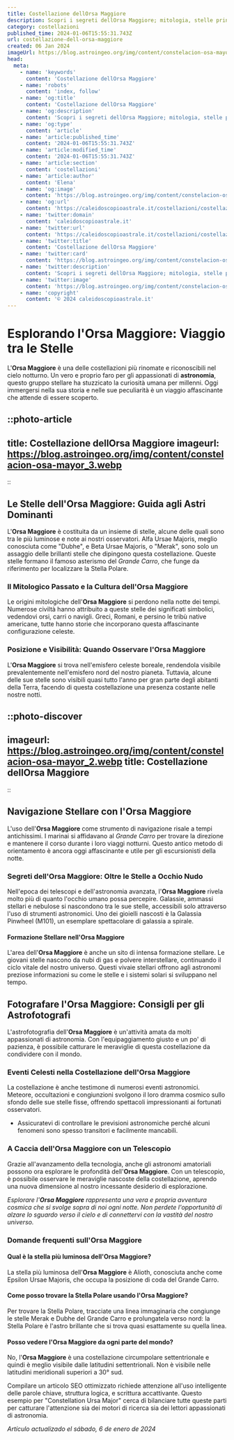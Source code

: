 ```yaml
---
title: Costellazione dellOrsa Maggiore
description: Scopri i segreti dellOrsa Maggiore; mitologia, stelle principali e come trovarla nel cielo notturno. Avventura celeste ti aspetta!
category: costellazioni
published_time: 2024-01-06T15:55:31.743Z
url: costellazione-dell-orsa-maggiore
created: 06 Jan 2024
imageUrl: https://blog.astroingeo.org/img/content/constelacion-osa-mayor_3.webp
head:
  meta:
    - name: 'keywords'
      content: 'Costellazione dellOrsa Maggiore'
    - name: 'robots'
      content: 'index, follow'
    - name: 'og:title'
      content: 'Costellazione dellOrsa Maggiore'
    - name: 'og:description'
      content: 'Scopri i segreti dellOrsa Maggiore; mitologia, stelle principali e come trovarla nel cielo notturno. Avventura celeste ti aspetta!'
    - name: 'og:type'
      content: 'article'
    - name: 'article:published_time'
      content: '2024-01-06T15:55:31.743Z'
    - name: 'article:modified_time'
      content: '2024-01-06T15:55:31.743Z'
    - name: 'article:section'
      content: 'costellazioni'
    - name: 'article:author'
      content: 'Elena'
    - name: 'og:image'
      content: 'https://blog.astroingeo.org/img/content/constelacion-osa-mayor_3.webp'
    - name: 'og:url'
      content: 'https://caleidoscopioastrale.it/costellazioni/costellazione-dell-orsa-maggiore'
    - name: 'twitter:domain'
      content: 'caleidoscopioastrale.it'
    - name: 'twitter:url'
      content: 'https://caleidoscopioastrale.it/costellazioni/costellazione-dell-orsa-maggiore'
    - name: 'twitter:title'
      content: 'Costellazione dellOrsa Maggiore'
    - name: 'twitter:card'
      content: 'https://blog.astroingeo.org/img/content/constelacion-osa-mayor_3.webp'
    - name: 'twitter:description'
      content: 'Scopri i segreti dellOrsa Maggiore; mitologia, stelle principali e come trovarla nel cielo notturno. Avventura celeste ti aspetta!'
    - name: 'twitter:image'
      content: 'https://blog.astroingeo.org/img/content/constelacion-osa-mayor_3.webp'
    - name: 'copyright'
      content: '© 2024 caleidoscopioastrale.it'
---
```

# Esplorando l'Orsa Maggiore: Viaggio tra le Stelle

L'**Orsa Maggiore** è una delle costellazioni più rinomate e riconoscibili nel cielo notturno. Un vero e proprio faro per gli appassionati di **astronomia**, questo gruppo stellare ha stuzzicato la curiosità umana per millenni. Oggi immergersi nella sua storia e nelle sue peculiarità è un viaggio affascinante che attende di essere scoperto.

::photo-article
---
title: Costellazione dellOrsa Maggiore
imageurl: https://blog.astroingeo.org/img/content/constelacion-osa-mayor_3.webp
---
::

## Le Stelle dell'Orsa Maggiore: Guida agli Astri Dominanti

L'**Orsa Maggiore** è costituita da un insieme di stelle, alcune delle quali sono tra le più luminose e note ai nostri osservatori. Alfa Ursae Majoris, meglio conosciuta come "Dubhe", e Beta Ursae Majoris, o "Merak", sono solo un assaggio delle brillanti stelle che dipingono questa costellazione. Queste stelle formano il famoso asterismo del *Grande Carro*, che funge da riferimento per localizzare la Stella Polare.

### Il Mitologico Passato e la Cultura dell'Orsa Maggiore

Le origini mitologiche dell'**Orsa Maggiore** si perdono nella notte dei tempi. Numerose civiltà hanno attribuito a queste stelle dei significati simbolici, vedendovi orsi, carri o navigli. Greci, Romani, e persino le tribù native americane, tutte hanno storie che incorporano questa affascinante configurazione celeste.

### Posizione e Visibilità: Quando Osservare l'Orsa Maggiore

L'**Orsa Maggiore** si trova nell'emisfero celeste boreale, rendendola visibile prevalentemente nell'emisfero nord del nostro pianeta. Tuttavia, alcune delle sue stelle sono visibili quasi tutto l'anno per gran parte degli abitanti della Terra, facendo di questa costellazione una presenza costante nelle nostre notti.

::photo-discover
---
imageurl: https://blog.astroingeo.org/img/content/constelacion-osa-mayor_2.webp
title: Costellazione dellOrsa Maggiore
---
::

## Navigazione Stellare con l'Orsa Maggiore

L'uso dell'**Orsa Maggiore** come strumento di navigazione risale a tempi antichissimi. I marinai si affidavano al *Grande Carro* per trovare la direzione e mantenere il corso durante i loro viaggi notturni. Questo antico metodo di orientamento è ancora oggi affascinante e utile per gli escursionisti della notte.

### Segreti dell'Orsa Maggiore: Oltre le Stelle a Occhio Nudo

Nell'epoca dei telescopi e dell'astronomia avanzata, l'**Orsa Maggiore** rivela molto più di quanto l'occhio umano possa percepire. Galassie, ammassi stellari e nebulose si nascondono tra le sue stelle, accessibili solo attraverso l'uso di strumenti astronomici. Uno dei gioielli nascosti è la Galassia Pinwheel (M101), un esemplare spettacolare di galassia a spirale.

#### Formazione Stellare nell'Orsa Maggiore

L'area dell'**Orsa Maggiore** è anche un sito di intensa formazione stellare. Le giovani stelle nascono da nubi di gas e polvere interstellare, continuando il ciclo vitale del nostro universo. Questi vivaie stellari offrono agli astronomi preziose informazioni su come le stelle e i sistemi solari si sviluppano nel tempo.

## Fotografare l'Orsa Maggiore: Consigli per gli Astrofotografi

L'astrofotografia dell'**Orsa Maggiore** è un'attività amata da molti appassionati di astronomia. Con l'equipaggiamento giusto e un po' di pazienza, è possibile catturare le meraviglie di questa costellazione da condividere con il mondo.

### Eventi Celesti nella Costellazione dell'Orsa Maggiore

La costellazione è anche testimone di numerosi eventi astronomici. Meteore, occultazioni e congiunzioni svolgono il loro dramma cosmico sullo sfondo delle sue stelle fisse, offrendo spettacoli impressionanti ai fortunati osservatori.

* Assicuratevi di controllare le previsioni astronomiche perché alcuni fenomeni sono spesso transitori e facilmente mancabili.

### A Caccia dell'Orsa Maggiore con un Telescopio

Grazie all'avanzamento della tecnologia, anche gli astronomi amatoriali possono ora esplorare le profondità dell'**Orsa Maggiore**. Con un telescopio, è possibile osservare le meraviglie nascoste della costellazione, aprendo una nuova dimensione al nostro incessante desiderio di esplorazione.

_Esplorare l'**Orsa Maggiore** rappresenta una vera e propria avventura cosmica che si svolge sopra di noi ogni notte. Non perdete l'opportunità di alzare lo sguardo verso il cielo e di connettervi con la vastità del nostro universo._

### Domande frequenti sull'Orsa Maggiore

#### Qual è la stella più luminosa dell'Orsa Maggiore?
La stella più luminosa dell'**Orsa Maggiore** è Alioth, conosciuta anche come Epsilon Ursae Majoris, che occupa la posizione di coda del Grande Carro.

#### Come posso trovare la Stella Polare usando l'Orsa Maggiore?
Per trovare la Stella Polare, tracciate una linea immaginaria che congiunge le stelle Merak e Dubhe del Grande Carro e prolungatela verso nord: la Stella Polare è l'astro brillante che si trova quasi esattamente su quella linea.

#### Posso vedere l'Orsa Maggiore da ogni parte del mondo?
No, l'**Orsa Maggiore** è una costellazione circumpolare settentrionale e quindi è meglio visibile dalle latitudini settentrionali. Non è visibile nelle latitudini meridionali superiori a 30° sud.

Compilare un articolo SEO ottimizzato richiede attenzione all'uso intelligente delle parole chiave, struttura logica, e scrittura accattivante. Questo esempio per "Constellation Ursa Major" cerca di bilanciare tutte queste parti per catturare l'attenzione sia dei motori di ricerca sia dei lettori appassionati di astronomia.

_Artículo actualizado el sábado, 6 de enero de 2024_